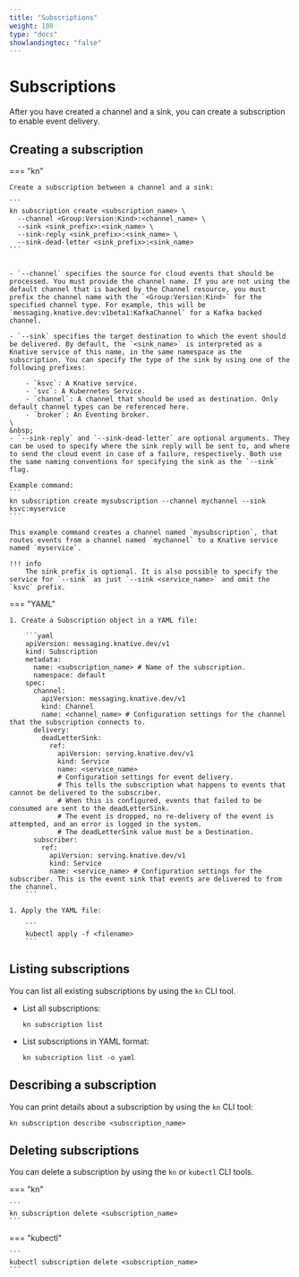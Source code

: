 ```yaml
---
title: "Subscriptions"
weight: 100
type: "docs"
showlandingtoc: "false"
---
```


# Subscriptions

After you have created a channel and a sink, you can create a subscription to enable event delivery.

## Creating a subscription


=== "kn"

    Create a subscription between a channel and a sink:

    ```
    kn subscription create <subscription_name> \
      --channel <Group:Version:Kind>:<channel_name> \
      --sink <sink_prefix>:<sink_name> \
      --sink-reply <sink_prefix>:<sink_name> \
      --sink-dead-letter <sink_prefix>:<sink_name>
    ```


    - `--channel` specifies the source for cloud events that should be processed. You must provide the channel name. If you are not using the default channel that is backed by the Channel resource, you must prefix the channel name with the `<Group:Version:Kind>` for the specified channel type. For example, this will be `messaging.knative.dev:v1beta1:KafkaChannel` for a Kafka backed channel.

    - `--sink` specifies the target destination to which the event should be delivered. By default, the `<sink_name>` is interpreted as a Knative service of this name, in the same namespace as the subscription. You can specify the type of the sink by using one of the following prefixes:

        - `ksvc`: A Knative service.
        - `svc`: A Kubernetes Service.
        - `channel`: A channel that should be used as destination. Only default channel types can be referenced here.
        - `broker`: An Eventing broker.
    \
    &nbsp;
    - `--sink-reply` and `--sink-dead-letter` are optional arguments. They can be used to specify where the sink reply will be sent to, and where to send the cloud event in case of a failure, respectively. Both use the same naming conventions for specifying the sink as the `--sink` flag.

    Example command:
    ```
    kn subscription create mysubscription --channel mychannel --sink ksvc:myservice
    ```

    This example command creates a channel named `mysubscription`, that routes events from a channel named `mychannel` to a Knative service named `myservice`.

    !!! info
        The sink prefix is optional. It is also possible to specify the service for `--sink` as just `--sink <service_name>` and omit the `ksvc` prefix.



=== "YAML"

    1. Create a Subscription object in a YAML file:

        ```yaml
        apiVersion: messaging.knative.dev/v1
        kind: Subscription
        metadata:
          name: <subscription_name> # Name of the subscription.
          namespace: default
        spec:
          channel:
            apiVersion: messaging.knative.dev/v1
            kind: Channel
            name: <channel_name> # Configuration settings for the channel that the subscription connects to.
          delivery:
            deadLetterSink:
              ref:
                apiVersion: serving.knative.dev/v1
                kind: Service
                name: <service_name>
                # Configuration settings for event delivery.
                # This tells the subscription what happens to events that cannot be delivered to the subscriber.
                # When this is configured, events that failed to be consumed are sent to the deadLetterSink.
                # The event is dropped, no re-delivery of the event is attempted, and an error is logged in the system.
                # The deadLetterSink value must be a Destination.
          subscriber:
            ref:
              apiVersion: serving.knative.dev/v1
              kind: Service
              name: <service_name> # Configuration settings for the subscriber. This is the event sink that events are delivered to from the channel.
        ```

    1. Apply the YAML file:

        ```
        kubectl apply -f <filename>
        ```




## Listing subscriptions

You can list all existing subscriptions by using the `kn` CLI tool.

- List all subscriptions:

    ```
    kn subscription list
    ```
- List subscriptions in YAML format:

    ```
    kn subscription list -o yaml
    ```

## Describing a subscription

You can print details about a subscription by using the `kn` CLI tool:

```
kn subscription describe <subscription_name>
```
<!--TODO: Add an example command and output-->
<!--TODO: Add details for kn subscription update - existing generated docs weren't clear enough, need better explained examples-->

## Deleting subscriptions

You can delete a subscription by using the `kn` or `kubectl` CLI tools.


=== "kn"

    ```
    kn subscription delete <subscription_name>
    ```



=== "kubectl"

    ```
    kubectl subscription delete <subscription_name>
    ```



